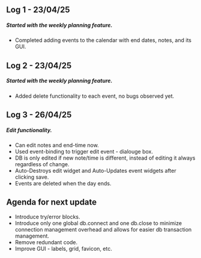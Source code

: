 ## Log 1 - 23/04/25

##### Started with the weekly planning feature.

- Completed adding events to the calendar with end dates, notes, and its GUI.

## Log 2 - 23/04/25

##### Started with the weekly planning feature.

- Added delete functionality to each event, no bugs observed yet.

## Log 3 - 26/04/25

##### Edit functionality.

- Can edit notes and end-time now.
- Used event-binding to trigger edit event - dialouge box.
- DB is only edited if new note/time is different, instead of editing it always regardless of change.
- Auto-Destroys edit widget and Auto-Updates event widgets after clicking save.
- Events are deleted when the day ends.

## Agenda for next update

- Introduce try/error blocks.
- Introduce only one global db.connect and one db.close to minimize connection management overhead and allows for easier db transaction management.
- Remove redundant code.
- Improve GUI - labels, grid, favicon, etc.
